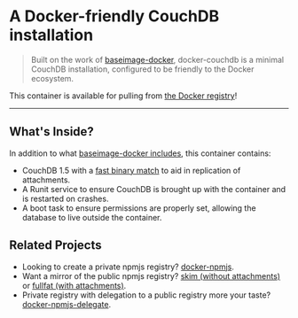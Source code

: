 # A Docker-friendly CouchDB installation

> Built on the work of [baseimage-docker](https://github.com/phusion/baseimage-docker), docker-couchdb is a minimal CouchDB installation, configured to be friendly to the Docker ecosystem.

This container is available for pulling from [the Docker registry](https://index.docker.io/u/terinjokes/couchdb)!

---

## What's Inside?

In addition to what [baseimage-docker includes](https://github.com/phusion/baseimage-docker#overview), this container contains:

- CouchDB 1.5 with a [fast binary match](https://github.com/terinjokes/docker-couchdb/blob/master/build/fast_binary_match.patch) to aid in replication of attachments.
- A Runit service to ensure CouchDB is brought up with the container and is restarted on crashes.
- A boot task to ensure permissions are properly set, allowing the database to live outside the container.



## Related Projects

- Looking to create a private npmjs registry? [docker-npmjs](https://github.com/terinjokes/docker-npmjs).
- Want a mirror of the public npmjs registry? [skim (without attachments)](https://github.com/terinjokes/docker-npmjs-skim) or [fullfat (with attachments)](https://github.com/terinjokes/docker-npmjs-fullfat).
- Private registry with delegation to a public registry more your taste? [docker-npmjs-delegate](https://github.com/terinjokes/docker-npmjs-delegate).
